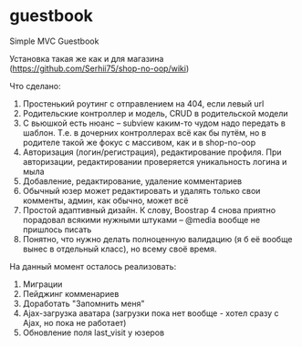 # guestbook
Simple MVC Guestbook

Установка такая же как и для магазина (https://github.com/Serhii75/shop-no-oop/wiki)

Что сделано:
1.	Простенький роутинг с отправлением на 404, если левый url
2.	Родительские контроллер и модель, CRUD в родительской модели
3.	С вьюшкой есть нюанс – subview каким-то чудом надо передать в шаблон. Т.е. в дочерних контроллерах всё как бы путём, но в родителе такой же фокус с массивом, как и в shop-no-oop
4.	Авторизация (логин/регистрация), редактирование профиля. При авторизации, редактировании проверяется уникальность логина и мыла 
5.	Добавление, редактирование, удаление комментариев
6.	Обычный юзер может редактировать и удалять только свои комменты, админ, как обычно, может всё
7.	Простой адаптивный дизайн. К слову, Boostrap 4 снова приятно порадовал всякими нужными штуками – @media вообще не пришлось писать
8.	Понятно, что нужно делать полноценную валидацию (я б её вообще вынес в отдельный класс), но всему своё время.

На данный момент осталось реализовать:
1. Миграции
2. Пейджинг комменариев
3. Доработать "Запомнить меня"
4. Ajax-загрузка аватара (загрузки пока нет вообще - хотел сразу с Ajax, но пока не работает)
5. Обновление поля last_visit у юзеров
